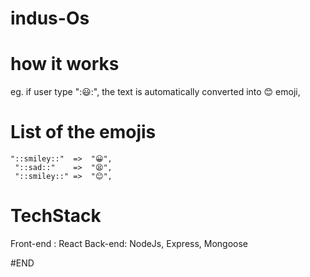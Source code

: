 # indus-Os

# how it works
eg. if user type "::smiley::", the text is automatically converted into 😊 emoji,

# List of the emojis
    "::smiley::"  =>  "😀",
     "::sad::"    =>  "😫",
     "::smiley::" =>  "😊",
     
# TechStack

Front-end : React
Back-end: NodeJs, Express, Mongoose

#END
